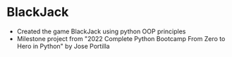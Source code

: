 # BlackJack
- Created the game BlackJack using python OOP principles
- Milestone project from "2022 Complete Python Bootcamp From Zero to Hero in Python" by Jose Portilla
